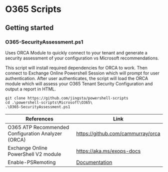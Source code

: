 
# O365 Scripts


## Getting started

### O365-SecurityAssessment.ps1

Uses ORCA Module to quickly connect to your tenant and generate a security assessment of your configuration vs Microsoft recommendations. 

This script will install required dependencies for ORCA to work. Then connect to Exchange Online Powershell Session which will prompt for user authentication. After user authenticates, the script will load the ORCA module which will assess your O365 Tenant Security Configuration and output a report in HTML.

```shell
git clone https://github.com/jingsta/powershell-scripts
cd .\powershell-scripts\Microsoft\O365\
.\O365-SecurityAssessment.ps1
```
| References | Link |
| ------ | ------ |
| O365 ATP Recommended Configuration Analyzer (ORCA) | https://github.com/cammurray/orca |
| Exchange Online PowerShell V2 module | https://aka.ms/exops-docs |
| Enable-PSRemoting | [Documentation]( https://docs.microsoft.com/en-us/powershell/module/microsoft.powershell.core/enable-psremoting?view=powershell-7) |

